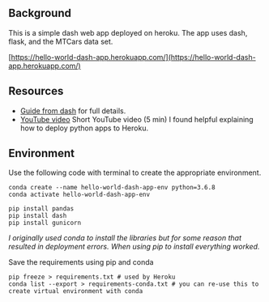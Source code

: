 ## Background

This is a simple dash web app deployed on heroku. The app uses dash, flask, and the MTCars data set.

[https://hello-world-dash-app.herokuapp.com/](https://hello-world-dash-app.herokuapp.com/)

## Resources

- [Guide from dash](https://dash.plot.ly/deployment) for full details.
- [YouTube video](https://www.youtube.com/watch?v=9VXrWKrNuoU) Short YouTube video (5 min) I found helpful explaining how to deploy python apps to Heroku.

## Environment

Use the following code with terminal to create the appropriate environment.

```
conda create --name hello-world-dash-app-env python=3.6.8
conda activate hello-world-dash-app-env

pip install pandas
pip install dash
pip install gunicorn
```

*I originally used conda to install the libraries but for some reason that resulted in deployment errors. When using pip to install everything worked.*

Save the requirements using pip and conda

```
pip freeze > requirements.txt # used by Heroku
conda list --export > requirements-conda.txt # you can re-use this to create virtual environment with conda
```